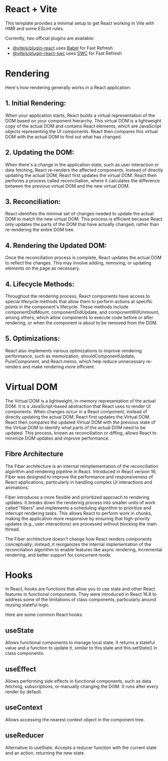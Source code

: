 # React + Vite

This template provides a minimal setup to get React working in Vite with HMR and some ESLint rules.

Currently, two official plugins are available:

- [@vitejs/plugin-react](https://github.com/vitejs/vite-plugin-react/blob/main/packages/plugin-react/README.md) uses [Babel](https://babeljs.io/) for Fast Refresh
- [@vitejs/plugin-react-swc](https://github.com/vitejs/vite-plugin-react-swc) uses [SWC](https://swc.rs/) for Fast Refresh


# Rendering

Here's how rendering generally works in a React application:

## 1. Initial Rendering:

When your application starts, React builds a virtual representation of the DOM based on your component hierarchy.
This virtual DOM is a lightweight copy of the actual DOM and contains React elements, which are JavaScript objects representing the UI components.
React then compares this virtual DOM with the actual DOM to find out what has changed.

## 2. Updating the DOM:

When there's a change in the application state, such as user interaction or data fetching, React re-renders the affected components.
Instead of directly updating the actual DOM, React first updates the virtual DOM.
React then performs a process called reconciliation, where it calculates the difference between the previous virtual DOM and the new virtual DOM.

## 3. Reconciliation:

React identifies the minimal set of changes needed to update the actual DOM to match the new virtual DOM.
This process is efficient because React only updates the parts of the DOM that have actually changed, rather than re-rendering the entire DOM tree.

## 4. Rendering the Updated DOM:

Once the reconciliation process is complete, React updates the actual DOM to reflect the changes.
This may involve adding, removing, or updating elements on the page as necessary.

## 4. Lifecycle Methods:

Throughout the rendering process, React components have access to special lifecycle methods that allow them to perform actions at specific points in the component's lifecycle.
These methods include componentDidMount, componentDidUpdate, and componentWillUnmount, among others, which allow components to execute code before or after rendering, or when the component is about to be removed from the DOM.

## 5. Optimizations:

React also implements various optimizations to improve rendering performance, such as memoization, shouldComponentUpdate, PureComponent, and React.memo, which help reduce unnecessary re-renders and make rendering more efficient.
##

# Virtual DOM

The Virtual DOM is a lightweight, in-memory representation of the actual DOM. It is a JavaScript-based abstraction that React uses to render UI components. When changes occur in a React component, instead of directly updating the actual DOM, React first updates the Virtual DOM. React then compares the updated Virtual DOM with the previous state of the Virtual DOM to identify what parts of the actual DOM need to be updated. This process, known as reconciliation or diffing, allows React to minimize DOM updates and improve performance.

## Fibre Architecture

The Fiber architecture is an internal reimplementation of the reconciliation algorithm and rendering pipeline in React. Introduced in React version 16, Fiber was designed to improve the performance and responsiveness of React applications, particularly in handling complex UI interactions and animations.

Fiber introduces a more flexible and prioritized approach to rendering updates. It breaks down the rendering process into smaller units of work called "fibers" and implements a scheduling algorithm to prioritize and interrupt rendering tasks. This allows React to perform work in chunks, making the application more responsive by ensuring that high-priority updates (e.g., user interactions) are processed without blocking the main thread.

The Fiber architecture doesn't change how React renders components conceptually; instead, it reorganizes the internal implementation of the reconciliation algorithm to enable features like async rendering, incremental rendering, and better support for concurrent mode.
#

# Hooks

In React, hooks are functions that allow you to use state and other React features in functional components. They were introduced in React 16.8 to address some of the limitations of class components, particularly around reusing stateful logic.

Here are some common React hooks:

## useState
Allows functional components to manage local state. It returns a stateful value and a function to update it, similar to this.state and this.setState() in class components.

## useEffect
Allows performing side effects in functional components, such as data fetching, subscriptions, or manually changing the DOM. It runs after every render by default.

## useContext
Allows accessing the nearest context object in the component tree.

## useReducer
Alternative to useState. Accepts a reducer function with the current state and an action, returning the new state.